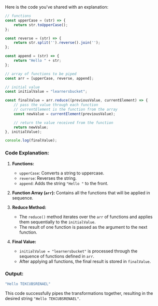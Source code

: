 Here is the code you've shared with an explanation:

```javascript
// functions
const upperCase = (str) => {
    return str.toUpperCase();
};

const reverse = (str) => {
    return str.split('').reverse().join('');
};

const append = (str) => {
    return "Hello " + str;
};

// array of functions to be piped
const arr = [upperCase, reverse, append];

// initial value
const initialValue = "learnersbucket";

const finalValue = arr.reduce((previousValue, currentElement) => {
    // pass the value through each function
    // currentElement is the function from the array
    const newValue = currentElement(previousValue);

    // return the value received from the function
    return newValue;
}, initialValue);

console.log(finalValue);
```

### Code Explanation:

1. **Functions:**
   - `upperCase`: Converts a string to uppercase.
   - `reverse`: Reverses the string.
   - `append`: Adds the string `"Hello "` to the front.

2. **Function Array (`arr`):** Contains all the functions that will be applied in sequence.

3. **Reduce Method:**
   - The `reduce()` method iterates over the `arr` of functions and applies them sequentially to the `initialValue`.
   - The result of one function is passed as the argument to the next function.

4. **Final Value:**
   - `initialValue = "learnersbucket"` is processed through the sequence of functions defined in `arr`.
   - After applying all functions, the final result is stored in `finalValue`.

### Output:

```javascript
"Hello TEKCUBSRENAEL"
```

This code successfully pipes the transformations together, resulting in the desired string `"Hello TEKCUBSRENAEL"`.